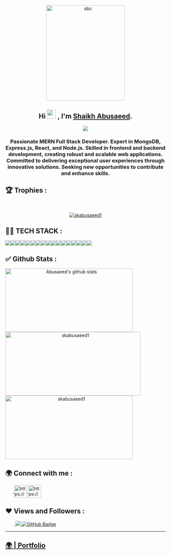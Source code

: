 <p align="center"> <img width="70%" height="300px" src="https://cdn.dribbble.com/users/1162077/screenshots/3848914/programmer.gif" alt="abc"></p>

<h2 align="center">
  Hi <img src="https://media.giphy.com/media/hvRJCLFzcasrR4ia7z/giphy.gif" width="28"> , I'm <a href="https://github.com/skabusaeed1" target="_blank" rel="noopener noreferrer">Shaikh Abusaeed</a>.
</h2>
<p align="center">
  <img src="https://readme-typing-svg.herokuapp.com/?lines=Full%20Stack%20MERN%20Developer;&center=true&width=500&height=50">
</p>

<h3 align="center">Passionate MERN Full Stack Developer. Expert in MongoDB, Express.js, React, and Node.js. Skilled in frontend and backend development, creating robust and scalable web applications. Committed to delivering exceptional user experiences through innovative solutions. Seeking new opportunities to contribute and enhance skills.</h3>

<!-- new file -->

## 🏆 Trophies :
<br/>
<p align="center"> <a href="https://github.com/ryo-ma/github-profile-trophy"><img src="https://github-profile-trophy.vercel.app/?username=skabusaeed1&theme=onedark" alt="skabusaeed1" /></a> </p>

## 👨‍💻 TECH STACK :

<div align="center" style="display: flex; flex-wrap: wrap;">
<img src="https://img.shields.io/badge/react-%2320232a.svg?style=for-the-badge&logo=react&logoColor=%2361DAFB" />
<img src="https://img.shields.io/badge/React_Router-CA4245?style=for-the-badge&logo=react-router&logoColor=white" />
<img src="https://img.shields.io/badge/redux-%23593d88.svg?style=for-the-badge&logo=redux&logoColor=white" />
<img src="https://img.shields.io/badge/chakra-%234ED1C5.svg?style=for-the-badge&logo=chakraui&logoColor=white" />
<img src="https://img.shields.io/badge/MongoDB-%234ea94b.svg?style=for-the-badge&logo=mongodb&logoColor=white" />
<img src="https://img.shields.io/badge/HTML5-E34F26?style=for-the-badge&logo=html5&logoColor=white" />
<img src="https://img.shields.io/badge/CSS3-1572B6?style=for-the-badge&logo=css3&logoColor=white" />
<img src="https://img.shields.io/badge/JavaScript-323330?style=for-the-badge&logo=javascript&logoColor=F7DF1E" />
<img src="https://img.shields.io/badge/Bootstrap-563D7C?style=for-the-badge&logo=bootstrap&logoColor=white" />
<img src="https://img.shields.io/badge/Tailwind_CSS-38B2AC?style=for-the-badge&logo=tailwind-css&logoColor=white" />
<img src="https://img.shields.io/badge/Node.js-339933?style=for-the-badge&logo=nodedotjs&logoColor=white" />
<img src="https://img.shields.io/badge/Express.js-000000?style=for-the-badge&logo=express&logoColor=white" />
<img src="https://img.shields.io/badge/java-%23ED8B00.svg?style=for-the-badge&logo=java&logoColor=white" />
<img src="https://img.shields.io/badge/npm-CB3837?style=for-the-badge&logo=npm&logoColor=white" />
<img src="https://img.shields.io/badge/GitHub-100000?style=for-the-badge&logo=github&logoColor=white" />
<img src="https://img.shields.io/badge/GIT-E44C30?style=for-the-badge&logo=git&logoColor=white" />
<img src="https://img.shields.io/badge/vite-%23646CFF.svg?style=for-the-badge&logo=vite&logoColor=white" />
</div>

## ✅ Github Stats :

<div align="center" style="display: flex; flex-wrap: wrap;">

<img width="400px" height="200px" align="center" src="https://github-readme-stats.vercel.app/api?username=skabusaeed1&show_icons=true&include_all_commits=true&theme=buefy&hide_border=true" alt="Abusaeed's github stats" alt="skabusaeed1" />
  
<img width="425px" height="200px" align="center" src="https://github-readme-streak-stats.herokuapp.com/?user=skabusaeed1&theme=neon&border_radius=2.7&date_format=M%20j%5B%2C%20Y%5D" alt="skabusaeed1" />
  
<img width="400px" height="200px" align="center" src="https://github-readme-stats.vercel.app/api/top-langs/?username=skabusaeed1&langs_count=8" alt="skabusaeed1" />
  
</div>

<h2>🌍 Connect with me :</h2>
   <p align="left">
    &nbsp;&nbsp;&nbsp;&nbsp;&nbsp;&nbsp;<a href="https://www.linkedin.com/in/abusaeed-ahmed-shaikh-440b04233/?originalSubdomain=in" target="blank">
            <img align="center"
                src="https://img.icons8.com/3d-fluency/94/linkedin.png"
                alt="https://www.linkedin.com/in/abusaeed-ahmed-shaikh-440b04233/?originalSubdomain=in" width="40px" />
        </a>
        <a href="https://github.com/skabusaeed1" target="blank">
            <img align="center"
                src="https://img.icons8.com/3d-fluency/94/github.png"
                alt="https://github.com/skabusaeed1" width="40px"/>
        </a>
    </p>
    <h2>❤ Views and Followers :</h2>
    &nbsp;&nbsp;&nbsp;&nbsp;&nbsp;&nbsp;&nbsp;<a href="https://github.com/skabusaeed1/github-profile-views-counter">
        <img src="https://komarev.com/ghpvc/?username=skabusaeed1" >
    </a>
    <a href="https://github.com/skabusaeed1?tab=followers">
        <img src="https://img.shields.io/github/followers/skabusaeed1?label=Followers&style=social" alt="GitHub Badge">
    </a>
    <hr />
    <h2><a href="https://skabusaeed1.github.io/">🌍 | Portfolio </a></h2>

<!--
**Bharat-Shaw/Bharat-Shaw** is a ✨ _special_ ✨ repository because its `README.md` (this file) appears on your GitHub profile.

Here are some ideas to get you started:

- 🔭 I'm currently working on ...
- 🌱 I'm currently learning ...
- 👯 I'm looking to collaborate on ...
- 🤔 I'm looking for help with ...
- 💬 Ask me about ...
- 📫 How to reach me: ...
- 😄 Pronouns: ...
- ⚡ Fun fact: ...
-->


